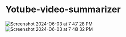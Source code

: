 # Yotube-video-summarizer
![Screenshot 2024-06-03 at 7 47 28 PM](https://github.com/manav-888/Yotube-video-summarizer/assets/28830098/26af801e-e3eb-4818-8f37-9c625e20c4e9)
![Screenshot 2024-06-03 at 7 48 32 PM](https://github.com/manav-888/Yotube-video-summarizer/assets/28830098/26b2dedf-0290-45de-980e-852d3b1f9d40)
